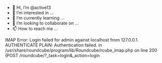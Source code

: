 - 👋 Hi, I’m @active13
- 👀 I’m interested in ...
- 🌱 I’m currently learning ...
- 💞️ I’m looking to collaborate on ...
- 📫 How to reach me ...

<!---
active13/active13 is a ✨ special ✨ repository because its `README.md` (this file) appears on your GitHub profile.
You can click the Preview link to take a look at your changes.
--->
<n37rhbnr> IMAP Error: Login failed for admin against localhost from 127.0.0.1. AUTHENTICATE PLAIN: Authentication failed. in /usr/share/roundcube/program/lib/Roundcube/rcube_imap.php on line 200 (POST /roundcube/?_task=login&_action=login
